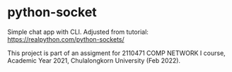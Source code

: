 # python-socket

Simple chat app with CLI. Adjusted from tutorial: https://realpython.com/python-sockets/

This project is part of an assigment for 2110471 COMP NETWORK I course, Academic Year 2021, Chulalongkorn University (Feb 2022).

